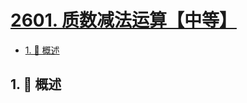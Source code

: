 # [2601. 质数减法运算【中等】](https://github.com/Tdahuyou/TNotes.leetcode/tree/main/notes/2601.%20%E8%B4%A8%E6%95%B0%E5%87%8F%E6%B3%95%E8%BF%90%E7%AE%97%E3%80%90%E4%B8%AD%E7%AD%89%E3%80%91)

<!-- region:toc -->

- [1. 📝 概述](#1--概述)

<!-- endregion:toc -->

## 1. 📝 概述

